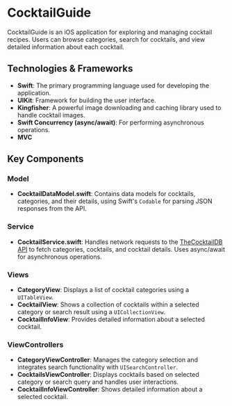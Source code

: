 # CocktailGuide

CocktailGuide is an iOS application for exploring and managing cocktail recipes. Users can browse categories, search for cocktails, and view detailed information about each cocktail.

## Technologies & Frameworks

- **Swift**: The primary programming language used for developing the application.
- **UIKit**: Framework for building the user interface.
- **Kingfisher**: A powerful image downloading and caching library used to handle cocktail images.
- **Swift Concurrency (async/await)**: For performing asynchronous operations.
- **MVC**

## Key Components

### Model

- **CocktailDataModel.swift**: Contains data models for cocktails, categories, and their details, using Swift's `Codable` for parsing JSON responses from the API.

### Service

- **CocktailService.swift**: Handles network requests to the [TheCocktailDB API](https://www.thecocktaildb.com/api.php) to fetch categories, cocktails, and cocktail details. Uses async/await for asynchronous operations.

### Views

- **CategoryView**: Displays a list of cocktail categories using a `UITableView`.
- **CocktailView**: Shows a collection of cocktails within a selected category or search result using a `UICollectionView`.
- **CocktailInfoView**: Provides detailed information about a selected cocktail.

### ViewControllers

- **CategoryViewController**: Manages the category selection and integrates search functionality with `UISearchController`.
- **CocktailsViewController**: Displays cocktails based on selected category or search query and handles user interactions.
- **CocktailInfoViewController**: Shows detailed information about a selected cocktail.
